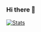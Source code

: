 ### Hi there 👋

[![Stats](https://github-readme-stats.vercel.app/api?username=moeschm&theme=github_dark&show_icons=true&include_all_commits=true&count_private=true&show_icons=true)](https://github.com/moeschm/github-readme-stats)

<!--
**moeschm/moeschm** is a ✨ _special_ ✨ repository because its `README.md` (this file) appears on your GitHub profile.

Here are some ideas to get you started:

- 🔭 I’m currently working on ...
- 🌱 I’m currently learning ...
- 👯 I’m looking to collaborate on ...
- 🤔 I’m looking for help with ...
- 💬 Ask me about ...
- 📫 How to reach me: ...
- 😄 Pronouns: ...
- ⚡ Fun fact: ...
-->
